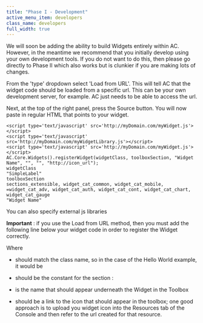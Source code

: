 ```yaml
---
title: "Phase I - Development"
active_menu_item: developers
class_name: developers
full_width: true
---
```



We will soon be adding the ability to build Widgets entirely within AC. However, in the meantime we recommend that you initially develop using your own development tools. If you do not want to do this, then please go directly to Phase II which also works but is clunkier if you are making lots of changes.

From the 'type' dropdown select 'Load from URL'. This will tell AC that the widget code should be loaded from a specific url. This can be your own development server, for example. AC just needs to be able to access the url.

Next, at the top of the right panel, press the Source button. You will now paste in regular HTML that points to your widget.

    <script type='text/javascript' src='http://myDomain.com/myWidget.js'></script> 
    <script type='text/javascript' src='http://myDomain.com/myWidgetLibrary.js'></script> 
    <script type='text/javascript' src='http://myDomain.com/myWidget.js'></script> 
    AC.Core.Widgets().registerWidget(widgetClass, toolboxSection, "Widget Name", "", "", "http://icon_url");
    widgetClass
    "SimpleLabel"
    toolboxSection
    sections_extensible, widget_cat_common, widget_cat_mobile, =widget_cat_adv, widget_cat_auth, widget_cat_cont, widget_cat_chart, widget_cat_gauge
    "Widget Name"
   

You can also specify external js libraries

**Important** : if you use the Load from URL method, then you must add the following line below your widget code in order to register the Widget correctly.

Where

 - should match the class name, so in the case of the Hello World example, it would be

 - should be the constant for the section :

 - is the name that should appear underneath the Widget in the Toolbox

 - should be a link to the icon that should appear in the toolbox; one good approach is to upload you widget icon into the Resources tab of the Console and then refer to the url created for that resource.

